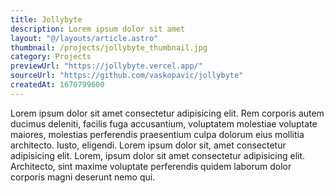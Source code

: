 ```yaml
---
title: Jollybyte
description: Lorem ipsum dolor sit amet
layout: "@/layouts/article.astro"
thumbnail: /projects/jollybyte_thumbnail.jpg
category: Projects
previewUrl: "https://jollybyte.vercel.app/"
sourceUrl: "https://github.com/vaskopavic/jollybyte"
createdAt: 1670799600
---
```


Lorem ipsum dolor sit amet consectetur adipisicing elit. Rem corporis autem ducimus deleniti, facilis fuga accusantium, voluptatem molestiae voluptate maiores, molestias perferendis praesentium culpa dolorum eius mollitia architecto. Iusto, eligendi. Lorem ipsum dolor sit, amet consectetur adipisicing elit. Lorem, ipsum dolor sit amet consectetur adipisicing elit. Architecto, sint maxime voluptate perferendis quidem laborum dolor corporis magni deserunt nemo qui.
